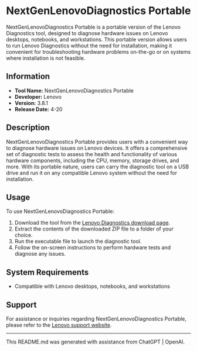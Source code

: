 # NextGenLenovoDiagnostics Portable

NextGenLenovoDiagnostics Portable is a portable version of the Lenovo Diagnostics tool, designed to diagnose hardware issues on Lenovo desktops, notebooks, and workstations. This portable version allows users to run Lenovo Diagnostics without the need for installation, making it convenient for troubleshooting hardware problems on-the-go or on systems where installation is not feasible.

## Information

- **Tool Name:** NextGenLenovoDiagnostics Portable
- **Developer:** Lenovo
- **Version:** 3.8.1
- **Release Date:** 4-20

## Description

NextGenLenovoDiagnostics Portable provides users with a convenient way to diagnose hardware issues on Lenovo devices. It offers a comprehensive set of diagnostic tests to assess the health and functionality of various hardware components, including the CPU, memory, storage drives, and more. With its portable nature, users can carry the diagnostic tool on a USB drive and run it on any compatible Lenovo system without the need for installation.

## Usage

To use NextGenLenovoDiagnostics Portable:

1. Download the tool from the [Lenovo Diagnostics download page](https://support.lenovo.com/us/en/downloads/ds102688-lenovo-diagnostics-for-windows-10-64-bit-81-64-bit-8-64-bit-7-64-bit-2003-advanced-server-64-bit-and-2008-advanced-server-64-bit-desktops-notebooks-workstations).
2. Extract the contents of the downloaded ZIP file to a folder of your choice.
3. Run the executable file to launch the diagnostic tool.
4. Follow the on-screen instructions to perform hardware tests and diagnose any issues.

## System Requirements

- Compatible with Lenovo desktops, notebooks, and workstations

## Support

For assistance or inquiries regarding NextGenLenovoDiagnostics Portable, please refer to the [Lenovo support website](https://support.lenovo.com/us/en/).

---
This README.md was generated with assistance from ChatGPT | OpenAI.

